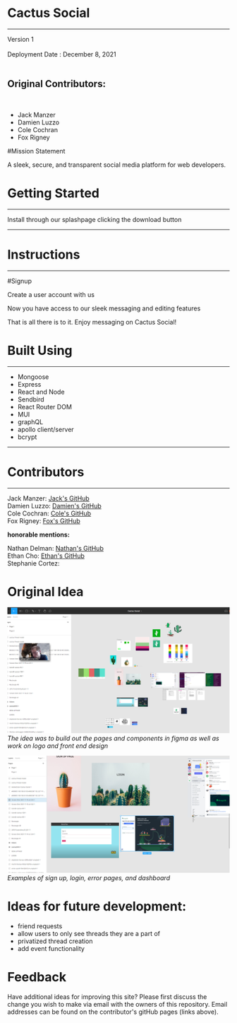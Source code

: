 # Cactus Social
---

<!-- link to deployed app -->
Version 1  
<br>
Deployment Date : December 8, 2021  
<br>

## Original Contributors:
<br> 

- Jack Manzer
- Damien Luzzo
- Cole Cochran
- Fox Rigney


#Mission Statement

A sleek, secure, and transparent social media platform for web developers.

# Getting Started
---

Install through our splashpage clicking the download button
<!-- video of splashpage -->
---

# Instructions
---
#Signup

Create a user account with us 

<!-- image of usercreation button and usercreation page -->

Now you have access to our sleek messaging and editing features 

<!-- gif of sending or editing a message -->

That is all there is to it. Enjoy messaging on Cactus Social!

# Built Using
---

- Mongoose 
- Express 
- React and Node 
- Sendbird 
- React Router DOM
- MUI
- graphQL
- apollo client/server
- bcrypt

---
# Contributors
---

Jack Manzer: [Jack's GitHub](https://github.com/jackmanzer) <br>
Damien Luzzo: [Damien's GitHub](https://github.com/damienluzzo33)<br>
Cole Cochran: [Cole's GitHub](https://github.com/cole-cochran)<br>
Fox Rigney: [Fox's GitHub](https://github.com/foxrigney)<br>

**honorable mentions:**
<br>

Nathan Delman: [Nathan's GitHub](https://www.example.com)<br>
Ethan Cho: [Ethan's GitHub](https://github.com/echo1826)<br>
Stephanie Cortez:



# Original Idea
<!-- figma 1 -->
![figma model large](figma_1.PNG)
*The idea was to build out the pages and components in figma as well as work on logo and front end design*
<!-- figma 2 -->
![figma model pages](figma_2.PNG)
*Examples of sign up, login, error pages, and dashboard*

# Ideas for future development:
- friend requests
- allow users to only see threads they are a part of 
- privatized thread creation
- add event functionality




# Feedback
Have additional ideas for improving this site? Please first discuss the change you wish to make via email with the owners of this repository. Email addresses can be found on the contributor's gitHub pages (links above).



